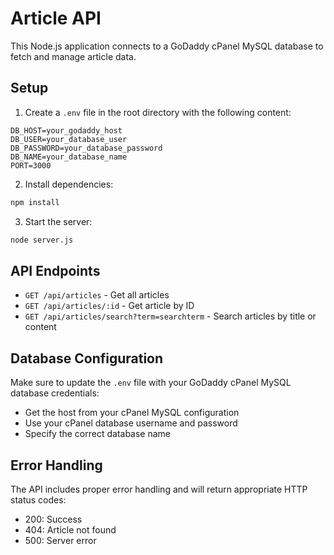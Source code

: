 # Article API

This Node.js application connects to a GoDaddy cPanel MySQL database to fetch and manage article data.

## Setup

1. Create a `.env` file in the root directory with the following content:
```
DB_HOST=your_godaddy_host
DB_USER=your_database_user
DB_PASSWORD=your_database_password
DB_NAME=your_database_name
PORT=3000
```

2. Install dependencies:
```bash
npm install
```

3. Start the server:
```bash
node server.js
```

## API Endpoints

- `GET /api/articles` - Get all articles
- `GET /api/articles/:id` - Get article by ID
- `GET /api/articles/search?term=searchterm` - Search articles by title or content

## Database Configuration

Make sure to update the `.env` file with your GoDaddy cPanel MySQL database credentials:
- Get the host from your cPanel MySQL configuration
- Use your cPanel database username and password
- Specify the correct database name

## Error Handling

The API includes proper error handling and will return appropriate HTTP status codes:
- 200: Success
- 404: Article not found
- 500: Server error 